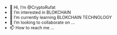 - 👋 Hi, I’m @CryptoRufat
- 👀 I’m interested in BLOKCHAIN
- 🌱 I’m currently learning BLOKCHAIN TECHNOLOGY
- 💞️ I’m looking to collaborate on ...
- 📫 How to reach me ...

<!---
MuvahhidRufat is a ✨ special ✨ repository because its `README.md` (this file) appears on your GitHub profile.
You can click the Preview link to take a look at your changes.
--->
